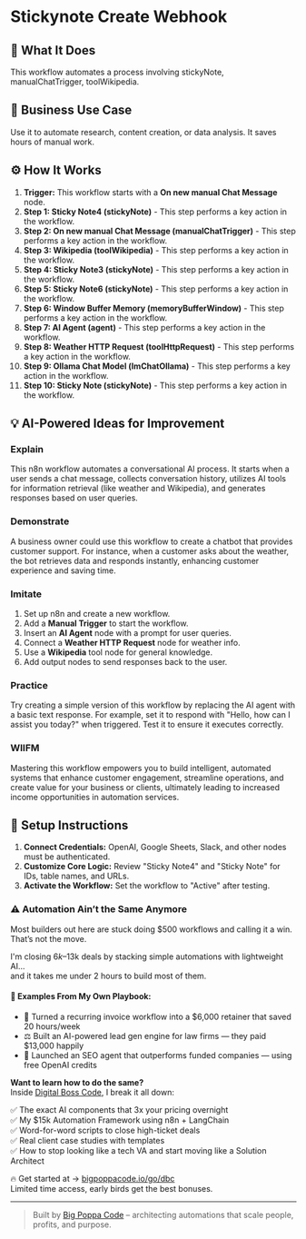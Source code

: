 # Stickynote Create Webhook

## 🚀 What It Does
This workflow automates a process involving stickyNote, manualChatTrigger, toolWikipedia.

## 💼 Business Use Case
Use it to automate research, content creation, or data analysis. It saves hours of manual work.

## ⚙️ How It Works
1.  **Trigger:** This workflow starts with a **On new manual Chat Message** node.
2. **Step 1: Sticky Note4 (stickyNote)** - This step performs a key action in the workflow.
3. **Step 2: On new manual Chat Message (manualChatTrigger)** - This step performs a key action in the workflow.
4. **Step 3: Wikipedia (toolWikipedia)** - This step performs a key action in the workflow.
5. **Step 4: Sticky Note3 (stickyNote)** - This step performs a key action in the workflow.
6. **Step 5: Sticky Note6 (stickyNote)** - This step performs a key action in the workflow.
7. **Step 6: Window Buffer Memory (memoryBufferWindow)** - This step performs a key action in the workflow.
8. **Step 7: AI Agent (agent)** - This step performs a key action in the workflow.
9. **Step 8: Weather HTTP Request (toolHttpRequest)** - This step performs a key action in the workflow.
10. **Step 9: Ollama Chat Model (lmChatOllama)** - This step performs a key action in the workflow.
11. **Step 10: Sticky Note (stickyNote)** - This step performs a key action in the workflow.

## 💡 AI-Powered Ideas for Improvement
### Explain
This n8n workflow automates a conversational AI process. It starts when a user sends a chat message, collects conversation history, utilizes AI tools for information retrieval (like weather and Wikipedia), and generates responses based on user queries.

### Demonstrate
A business owner could use this workflow to create a chatbot that provides customer support. For instance, when a customer asks about the weather, the bot retrieves data and responds instantly, enhancing customer experience and saving time.

### Imitate
1. Set up n8n and create a new workflow.
2. Add a **Manual Trigger** to start the workflow.
3. Insert an **AI Agent** node with a prompt for user queries.
4. Connect a **Weather HTTP Request** node for weather info.
5. Use a **Wikipedia** tool node for general knowledge.
6. Add output nodes to send responses back to the user.

### Practice
Try creating a simple version of this workflow by replacing the AI agent with a basic text response. For example, set it to respond with "Hello, how can I assist you today?" when triggered. Test it to ensure it executes correctly.

### WIIFM
Mastering this workflow empowers you to build intelligent, automated systems that enhance customer engagement, streamline operations, and create value for your business or clients, ultimately leading to increased income opportunities in automation services.

## 🔧 Setup Instructions
1. **Connect Credentials:** OpenAI, Google Sheets, Slack, and other nodes must be authenticated.
2. **Customize Core Logic:** Review "Sticky Note4" and "Sticky Note" for IDs, table names, and URLs.
3. **Activate the Workflow:** Set the workflow to "Active" after testing.

### ⚠️ Automation Ain’t the Same Anymore

Most builders out here are stuck doing $500 workflows and calling it a win.  
That’s not the move.  

I'm closing $6k–$13k deals by stacking simple automations with lightweight AI...  
and it takes me under 2 hours to build most of them.

#### 🧠 Examples From My Own Playbook:
- 🔁 Turned a recurring invoice workflow into a $6,000 retainer that saved 20 hours/week  
- ⚖️ Built an AI-powered lead gen engine for law firms — they paid $13,000 happily  
- 🚀 Launched an SEO agent that outperforms funded companies — using free OpenAI credits  

**Want to learn how to do the same?**  
Inside [Digital Boss Code](https://bigpoppacode.io/go/dbc), I break it all down:

✅ The exact AI components that 3x your pricing overnight  
✅ My $15k Automation Framework using n8n + LangChain  
✅ Word-for-word scripts to close high-ticket deals  
✅ Real client case studies with templates  
✅ How to stop looking like a tech VA and start moving like a Solution Architect  

🔥 Get started at → [bigpoppacode.io/go/dbc](https://bigpoppacode.io/go/dbc)  
Limited time access, early birds get the best bonuses.

---
> Built by [Big Poppa Code](https://bigpoppacode.io) – architecting automations that scale people, profits, and purpose.

